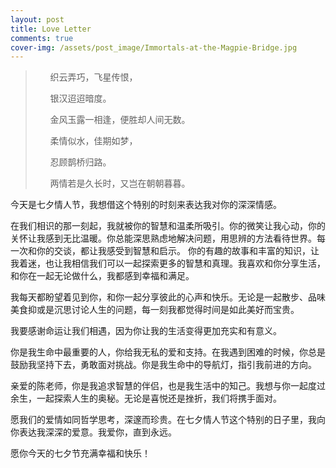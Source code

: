 ```yaml
---
layout: post
title: Love Letter
comments: true
cover-img: /assets/post_image/Immortals-at-the-Magpie-Bridge.jpg
---
```


> <ul>织云弄巧，飞星传恨，</ul>
> <ul>银汉迢迢暗度。</ul>
> <ul>金风玉露一相逢，便胜却人间无数。</ul>
> <ul>柔情似水，佳期如梦，</ul>
> <ul>忍顾鹊桥归路。</ul>
> <ul>两情若是久长时，又岂在朝朝暮暮。</ul>

今天是七夕情人节，我想借这个特别的时刻来表达我对你的深深情感。

在我们相识的那一刻起，我就被你的智慧和温柔所吸引。你的微笑让我心动，你的关怀让我感到无比温暖。你总能深思熟虑地解决问题，用思辨的方法看待世界。每一次和你的交谈，都让我感受到智慧和启示。
你的有趣的故事和丰富的知识，让我着迷，也让我相信我们可以一起探索更多的智慧和真理。我喜欢和你分享生活，和你在一起无论做什么，我都感到幸福和满足。

我每天都盼望着见到你，和你一起分享彼此的心声和快乐。无论是一起散步、品味美食抑或是沉思讨论人生的问题，每一刻我都觉得时间是如此美好而宝贵。

我要感谢命运让我们相遇，因为你让我的生活变得更加充实和有意义。

你是我生命中最重要的人，你给我无私的爱和支持。在我遇到困难的时候，你总是鼓励我坚持下去，勇敢面对挑战。你是我生命中的导航灯，指引我前进的方向。

亲爱的陈老师，你是我追求智慧的伴侣，也是我生活中的知己。我想与你一起度过余生，一起探索人生的奥秘。无论是喜悦还是挫折，我们将携手面对。

愿我们的爱情如同哲学思考，深邃而珍贵。在七夕情人节这个特别的日子里，我向你表达我深深的爱意。我爱你，直到永远。

愿你今天的七夕节充满幸福和快乐！

<script type="module" src="/assets/js/hearts.js"></script>
<valentine-hearts></valentine-hearts>

